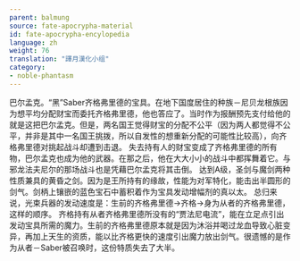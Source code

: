 ```yaml
---
parent: balmung
source: fate-apocrypha-material
id: fate-apocrypha-encylopedia
language: zh
weight: 76
translation: "譯月漢化小组"
category:
- noble-phantasm
---
```


巴尔孟克。“黑”Saber齐格弗里德的宝具。在地下国度居住的种族－尼贝龙根族因为想平均分配财宝而委托齐格弗里德，他也答应了。当时作为报酬预先支付给他的就是这把巴尔孟克。但是，两名国王觉得财宝的分配不公平（因为两人都觉得不公平，并非是其中一名国王挑拨，所以自发性的想重新分配的可能性比较高），向齐格弗里德对挑起战斗却遭到击退。
失去持有人的财宝变成了齐格弗里德的所有物，巴尔孟克也成为他的武器。在那之后，他在大大小小的战斗中都挥舞着它。与邪龙法夫尼尔的那场战斗也是凭藉巴尔孟克将其击倒。
达到A级，圣剑与魔剑两种性质兼具的黄昏之剑。因为是王所持有的缘故，性能为对军特化，能击出半圆形的剑气。剑柄上镶嵌的蓝色宝石中蓄积着作为宝具发动增幅剂的真以太。
总归来说，光束兵器的发动速度是：生前的齐格弗里德→齐格→身为从者的齐格弗里德，这样的顺序。
齐格持有从者齐格弗里德所没有的“贾法尼电流”，能在立足点引出发动宝具所需的魔力。生前的齐格弗里德原本就是因为沐浴并喝过龙血导致心脏变异，再加上天生的资质，能以比齐格更快的速度引出魔力放出剑气。很遗憾的是作为从者－Saber被召唤时，这份特质失去了大半。
